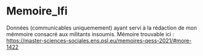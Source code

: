# Memoire_lfi

Données (communicables uniquemement) ayant servi à la rédaction de mon mémmoire consacré aux militants insoumis.
Mémoire trouvable ici : https://master-sciences-sociales.ens.psl.eu/memoires-qess-2021/#more-1422
